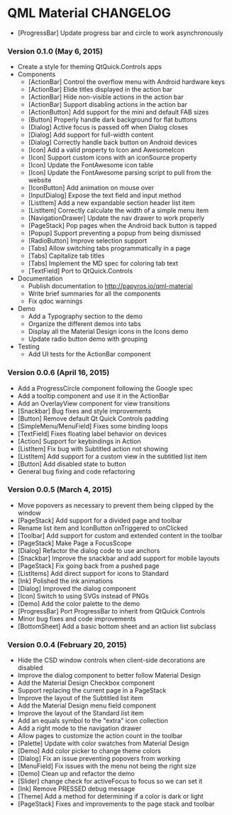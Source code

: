 QML Material CHANGELOG
======================

 * [ProgressBar] Update progress bar and circle to work asynchronously


### Version 0.1.0 (May 6, 2015)

 * Create a style for theming QtQuick.Controls apps
 * Components
   * [ActionBar] Control the overflow menu with Android hardware keys
   * [ActionBar] Elide titles displayed in the action bar
   * [ActionBar] Hide non-visible actions in the action bar
   * [ActionBar] Support disabling actions in the action bar
   * [ActionButton] Add support for the mini and default FAB sizes
   * [Button] Properly handle dark background for flat buttons
   * [Dialog] Active focus is passed off when Dialog closes
   * [Dialog] Add support for full-width content
   * [Dialog] Correctly handle back button on Android devices 
   * [Icon] Add a valid property to Icon and AwesomeIcon
   * [Icon] Support custom icons with an iconSource property
   * [Icon] Update the FontAwesome icon table
   * [Icon] Update the FontAwesome parsing script to pull from the website
   * [IconButton] Add animation on mouse over
   * [InputDialog] Expose the text field and input method
   * [ListItem] Add a new expandable section header list item
   * [ListItem] Correctly calculate the width of a simple menu item
   * [NavigationDrawer] Update the nav drawer to work properly
   * [PageStack] Pop pages when the Android back button is tapped
   * [Popup] Support preventing a popup from being dismissed
   * [RadioButton] Improve selection support
   * [Tabs] Allow switching tabs programmatically in a page
   * [Tabs] Capitalize tab titles
   * [Tabs] Implement the MD spec for coloring tab text
   * [TextField] Port to QtQuick.Controls
 * Documentation
   * Publish documentation to http://papyros.io/qml-material
   * Write brief summaries for all the components
   * Fix qdoc warnings
 * Demo
   * Add a Typography section to the demo
   * Organize the different demos into tabs
   * Display all the Material Design icons in the Icons demo
   * Update radio button demo with grouping
 * Testing 
   * Add UI tests for the ActionBar component
 

### Version 0.0.6 (April 16, 2015)

 * Add a ProgressCircle component following the Google spec
 * Add a tooltip component and use it in the ActionBar
 * Add an OverlayView component for view transitions  
 * [Snackbar] Bug fixes and style improvements
 * [Button] Remove default Qt Quick Controls padding
 * [SimpleMenu/MenuField] Fixes some binding loops
 * [TextField] Fixes floating label behavior on devices
 * [Action] Support for keybindings in Action
 * [ListItem] Fix bug with Subtitled action not showing
 * [ListItem] Add support for a custom view in the subtitled list item
 * [Button] Add disabled state to button
 * General bug fixing and code refactoring


### Version 0.0.5 (March 4, 2015)

 * Move popovers as necessary to prevent them being clipped by the window
 * [PageStack] Add support for a divided page and toolbar
 * Rename list item and IconButton onTriggered to onClicked
 * [Toolbar] Add support for custom and extended content in the toolbar
 * [PageStack] Make Page a FocusScope
 * [Dialog] Refactor the dialog code to use anchors
 * [Snackbar] Improve the snackbar and add support for mobile layouts
 * [PageStack] Fix going back from a pushed page
 * [ListItems] Add direct support for icons to Standard
 * [Ink] Polished the ink animations
 * [Dialog] Improved the dialog component
 * [Icon] Switch to using SVGs instead of PNGs
 * [Demo] Add the color palette to the demo
 * [ProgressBar] Port ProgressBar to inherit from QtQuick Controls
 * Minor bug fixes and code improvements
 * [BottomSheet] Add a basic bottom sheet and an action list subclass


### Version 0.0.4 (February 20, 2015)

 * Hide the CSD window controls when client-side decorations are disabled
 * Improve the dialog component to better follow Material Design
 * Add the Material Design Checkbox component
 * Support replacing the current page in a PageStack
 * Improve the layout of the Subtitled list item
 * Add the Material Design menu field component
 * Improve the layout of the Standard list item
 * Add an equals symbol to the "extra" icon collection
 * Add a right mode to the navigation drawer
 * Allow pages to customize the action count in the toolbar
 * [Palette] Update with color swatches from Material Design
 * [Demo] Add color picker to change theme colors
 * [Dialog] Fix an issue preventing popovers from working
 * [MenuField] Fix issues with the menu not being the right size
 * [Demo] Clean up and refactor the demo
 * [Slider] change check for activeFocus to focus so we can set it
 * [Ink] Remove PRESSED debug message
 * [Theme] Add a method for determining if a color is dark or light
 * [PageStack] Fixes and improvements to the page stack and toolbar
